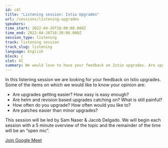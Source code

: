 ```yaml
---
id: c4l
title: "Listening session: Istio Upgrades"
url: /sessions/listening-upgrades
speakers:
time_start: 2022-04-26T18:00:00.000Z
time_end: 2022-04-26T18:30:00.000Z
session_type: listening
track: listening session
track_slug: listening
language: English
block: c
slot: 4l
summary: We would love to have your feedback on Istio upgrades. Are upgrades getting easier? What is still painful?
---
```


In this listening session we are looking for your feedback on Istio upgrades. Some of the items on which we would like to know your opinion are:
 * Are upgrades getting easier? How easy is easy enough? 
 * Are helm and revision based upgrades catching on? What is still painful? 
 * How often do you upgrade? How often would you like to? 
 * Are patches easier than minor upgrades?

This session will be led by Sam Naser & Jacob Delgado. We will begin each session with a 5 minute overview of the topic and the remainder of the time will be an “open mic”.

<a class="theme-btn btn-style-one text-white px-3 mb-2" target="_blank" href="https://meet.google.com/ncg-kawc-nqe">Join Google Meet</a>
